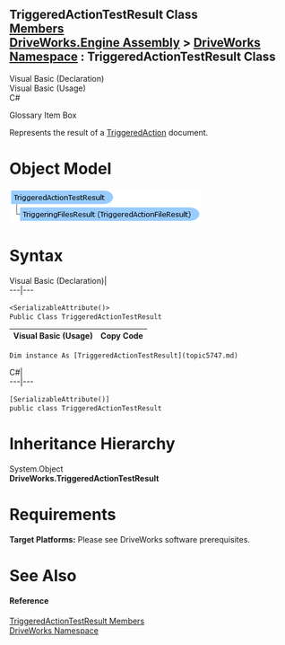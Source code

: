 TriggeredActionTestResult Class   
[Members](topic5748.md)   
[DriveWorks.Engine Assembly](topic2156.md) > [DriveWorks Namespace](topic2159.md) : TriggeredActionTestResult Class  
---  
  
Visual Basic (Declaration)    
Visual Basic (Usage)    
C# 

Glossary Item Box

Represents the result of a [TriggeredAction](topic5708.md) document. 

# Object Model

![](dotnetdiagramimages/image293.png)

# Syntax

Visual Basic (Declaration)|   
---|---  
      
    
    <SerializableAttribute()>
    Public Class TriggeredActionTestResult   
  
Visual Basic (Usage)| Copy Code  
---|---  
      
    
    Dim instance As [TriggeredActionTestResult](topic5747.md)  
  
C#|   
---|---  
      
    
    [SerializableAttribute()]
    public class TriggeredActionTestResult   
  
# Inheritance Hierarchy

System.Object  
**DriveWorks.TriggeredActionTestResult**  


# Requirements

**Target Platforms:** Please see DriveWorks software prerequisites.

# See Also

#### Reference

[TriggeredActionTestResult Members](topic5748.md)   
[DriveWorks Namespace](topic2159.md)


